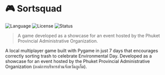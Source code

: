 # 🎮 Sortsquad

![Language](https://img.shields.io/badge/language-Python-blue?logo=python)
![License](https://img.shields.io/badge/license-All--Right--Reserved-red)
![Status](https://img.shields.io/badge/status-Finish-green)

> A game developed as a showcase for an event hosted by the Phuket Provincial Administrative Organization. 

A local multiplayer game built with Pygame in just 7 days that encourages correctly sorting trash to celebrate Environmental Day. Developed as a showcase for an event hosted by the Phuket Provincial Administrative Organization (องค์การบริหารส่วนจังหวัดภูเก็ต).
